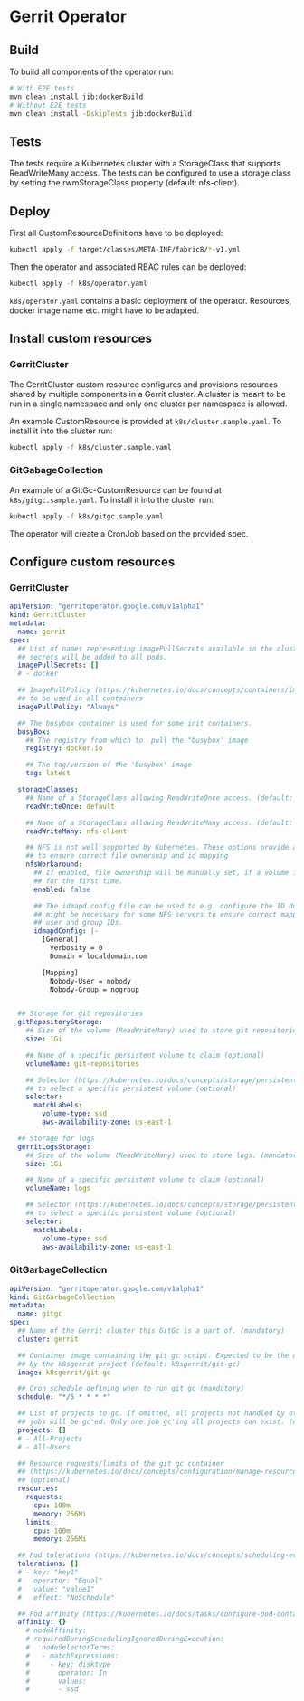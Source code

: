 # Gerrit Operator

## Build

To build all components of the operator run:

```sh
# With E2E tests
mvn clean install jib:dockerBuild
# Without E2E tests
mvn clean install -DskipTests jib:dockerBuild
```

## Tests

The tests require a Kubernetes cluster with a StorageClass that supports
ReadWriteMany access. The tests can be configured to use a storage class by
setting the rwmStorageClass property (default: nfs-client).

## Deploy

First all CustomResourceDefinitions have to be deployed:

```sh
kubectl apply -f target/classes/META-INF/fabric8/*-v1.yml
```

Then the operator and associated RBAC rules can be deployed:

```sh
kubectl apply -f k8s/operator.yaml
```

`k8s/operator.yaml` contains a basic deployment of the operator. Resources,
docker image name etc. might have to be adapted.

## Install custom resources

### GerritCluster

The GerritCluster custom resource configures and provisions resources shared by
multiple components in a Gerrit cluster. A cluster is meant to be run in a single
namespace and only one cluster per namespace is allowed.

An example CustomResource is provided at `k8s/cluster.sample.yaml`. To install
it into the cluster run:

```sh
kubectl apply -f k8s/cluster.sample.yaml
```

### GitGabageCollection

An example of a GitGc-CustomResource can be found at `k8s/gitgc.sample.yaml`.
To install it into the cluster run:

```sh
kubectl apply -f k8s/gitgc.sample.yaml
```

The operator will create a CronJob based on the provided spec.

## Configure custom resources

### GerritCluster

```yaml
apiVersion: "gerritoperator.google.com/v1alpha1"
kind: GerritCluster
metadata:
  name: gerrit
spec:
  ## List of names representing imagePullSecrets available in the cluster. These
  ## secrets will be added to all pods.
  imagePullSecrets: []
  # - docker

  ## ImagePullPolicy (https://kubernetes.io/docs/concepts/containers/images/#image-pull-policy)
  ## to be used in all containers
  imagePullPolicy: "Always"

  ## The busybox container is used for some init containers.
  busyBox:
    ## The registry from which to  pull the "busybox' image
    registry: docker.io

    ## The tag/version of the 'busybox' image
    tag: latest

  storageClasses:
    ## Name of a StorageClass allowing ReadWriteOnce access. (default: default)
    readWriteOnce: default

    ## Name of a StorageClass allowing ReadWriteMany access. (default: shared-storage)
    readWriteMany: nfs-client

    ## NFS is not well supported by Kubernetes. These options provide a workaround
    ## to ensure correct file ownership and id mapping
    nfsWorkaround:
      ## If enabled, file ownership will be manually set, if a volume is mounted
      ## for the first time.
      enabled: false

      ## The idmapd.config file can be used to e.g. configure the ID domain. This
      ## might be necessary for some NFS servers to ensure correct mapping of
      ## user and group IDs.
      idmapdConfig: |-
        [General]
          Verbosity = 0
          Domain = localdomain.com

        [Mapping]
          Nobody-User = nobody
          Nobody-Group = nogroup


  ## Storage for git repositories
  gitRepositoryStorage:
    ## Size of the volume (ReadWriteMany) used to store git repositories. (mandatory)
    size: 1Gi

    ## Name of a specific persistent volume to claim (optional)
    volumeName: git-repositories

    ## Selector (https://kubernetes.io/docs/concepts/storage/persistent-volumes/#selector)
    ## to select a specific persistent volume (optional)
    selector:
      matchLabels:
        volume-type: ssd
        aws-availability-zone: us-east-1

  ## Storage for logs
  gerritLogsStorage:
    ## Size of the volume (ReadWriteMany) used to store logs. (mandatory)
    size: 1Gi

    ## Name of a specific persistent volume to claim (optional)
    volumeName: logs

    ## Selector (https://kubernetes.io/docs/concepts/storage/persistent-volumes/#selector)
    ## to select a specific persistent volume (optional)
    selector:
      matchLabels:
        volume-type: ssd
        aws-availability-zone: us-east-1
```

### GitGarbageCollection

```yaml
apiVersion: "gerritoperator.google.com/v1alpha1"
kind: GitGarbageCollection
metadata:
  name: gitgc
spec:
  ## Name of the Gerrit cluster this GitGc is a part of. (mandatory)
  cluster: gerrit

  ## Container image containing the git gc script. Expected to be the one maintained
  ## by the k8sgerrit project (default: k8sgerrit/git-gc)
  image: k8sgerrit/git-gc

  ## Cron schedule defining when to run git gc (mandatory)
  schedule: "*/5 * * * *"

  ## List of projects to gc. If omitted, all projects not handled by other Git GC
  ## jobs will be gc'ed. Only one job gc'ing all projects can exist. (default: [])
  projects: []
  # - All-Projects
  # - All-Users

  ## Resource requests/limits of the git gc container
  ## (https://kubernetes.io/docs/concepts/configuration/manage-resources-containers/)
  ## (optional)
  resources:
    requests:
      cpu: 100m
      memory: 256Mi
    limits:
      cpu: 100m
      memory: 256Mi

  ## Pod tolerations (https://kubernetes.io/docs/concepts/scheduling-eviction/taint-and-toleration/)
  tolerations: []
  # - key: "key1"
  #   operator: "Equal"
  #   value: "value1"
  #   effect: "NoSchedule"

  ## Pod affinity (https://kubernetes.io/docs/tasks/configure-pod-container/assign-pods-nodes-using-node-affinity/)
  affinity: {}
    # nodeAffinity:
    # requiredDuringSchedulingIgnoredDuringExecution:
    #   nodeSelectorTerms:
    #   - matchExpressions:
    #     - key: disktype
    #       operator: In
    #       values:
    #       - ssd
```
